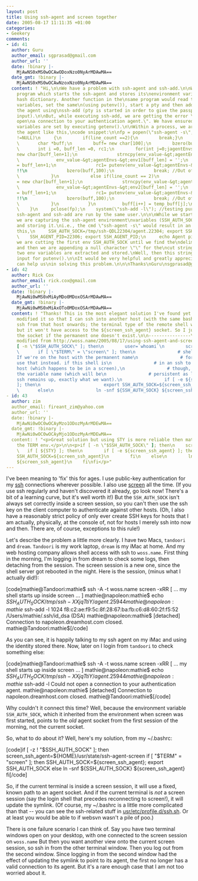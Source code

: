 ```yaml
---
layout: post
title: Using ssh-agent and screen together
date: 2005-08-17 11:11:35 +01:00
categories:
- Geekery
comments:
- id: 41
  author: Guru
  author_email: sgprasad@gmail.com
  author_url: ''
  date: !binary |-
    MjAwNS0xMS0wOCAwODoxNzo0NyArMDAwMA==
  date_gmt: !binary |-
    MjAwNS0xMS0wOCAwNzoxNzo0NyArMDAwMA==
  content: ! "Hi,\n\nWe have a problem with ssh-agent and ssh-add.\n\nWe have our
    program which starts the ssh-agent and stores its\nenvironment variables in a
    hash dictionary. Another function in the\nsame program would read these environment
    variables, set the same\n(using putenv()), start a pty and then add the key to
    the agent using\nssh-add (pty is started in order to give the passphrase as the
    input).\n\nBut, while executing ssh-add, we are getting the error \"Could not
    open\na connection to your authentication agent.\". We have ensured that\nenvironment
    variables are set by executing getenv().\n\nWithin a process, we are starting
    the agent like this,\ncode snippet:\n\nfp = popen(\"ssh-agent -s\",\"r\");\n     while(fgets(temp_buff,100,fp)
    !=NULL)\n     {\n        if(line_count ==2){\n        break;}\n         line_count++;\n\n\n
    \       char *buff;\n        buff= new char[100];\n        bzero(buff,100);\n\n\n
    \       int i =0, buff_len =0, rc1;\n        for(int j=0;jagentEnvs-&gt;env1 =
    new char[buff_len+1];\n               strncpy(env_value-&gt;agentEnvs-&gt;env1,buff,buff_len);\n
    \              env_value-&gt;agentEnvs-&gt;env1[buff_len] = '';\n               env_value-&gt;len1
    = buff_len+1;\n               rc1= putenv(env_value-&gt;agentEnvs-&gt;env1);  //Here
    !!\n               bzero(buff,100);\n               break; //Out of the for loop\n
    \            }\n            else if(line_count == 2)\n             {\n               env_value-&gt;agentEnvs-&gt;env2
    = new char[buff_len+1];\n               strncpy(env_value-&gt;agentEnvs-&gt;env2,buff,buff_len);\n
    \              env_value-&gt;agentEnvs-&gt;env2[buff_len] = '';\n               env_value-&gt;len2
    = buff_len+1;\n               rc1= putenv(env_value-&gt;agentEnvs-&gt;env2);  //Here
    !!\n               bzero(buff,100);\n               break; //Out of the for loop\n
    \            }\n           }\n          buff[i++] = temp_buff[j];\n        }\n
    \    }\n     pclose(fp);\n    system(\"ssh-add -l\"); //testing purpose\n\n\nBoth
    ssh-agent and ssh-add are run by the same user.\n\n\nWhile we start the agent,
    we are capturing the ssh-agent environment\nvariables (SSH_AUTH_SOCK and SSH_AGENT_PID)
    and storing it.\ni.e., the cmd \"ssh-agent -s\" would result in an output like
    this,\n     SSH_AUTH_SOCK=/tmp/ssh-QDL22304/agent.22304; export SSH_AUTH_SOCK;\n
    \    SSH_AGENT_PID=22306; export SSH_AGENT_PID;\n     echo Agent pid 22306;\nHere,
    we are cutting the first env SSH_AUTH_SOCK until we find the\ndelimiter \";\"
    and then we are appending a null character \"\" for the\ncut string. Similarly,
    two env variables are extracted and stored.\nWell, then this string is given as
    input for putenv().\n\nIt would be very helpful and greatly appreciated if you
    can help us\nin solving this problem.\n\n\nThanks\nGuru\nsgprasad@gmail.com"
- id: 42
  author: Rick Cox
  author_email: rick.cox@gmail.com
  author_url: ''
  date: !binary |-
    MjAwNi0wMS0xMiAyMDo0MDoxOSArMDAwMA==
  date_gmt: !binary |-
    MjAwNi0wMS0xMiAxOTo0MDoxOSArMDAwMA==
  content: ! "Thanks! This is the most elegant solution I've found yet. I've slightly
    modified it so that I can ssh into another host (with the same bashrc) and then
    ssh from that host onwards; the terminal type of the remote shell will be 'screen',
    but it won't have access to the ${screen_ssh_agent} socket. So I just avoid changing
    the socket if the permanent one doesn't exist.\n\n----------------\n# slightly
    modified from http://woss.name/2005/08/17/using-ssh-agent-and-screen-together/\nif
    [ -n \"$SSH_AUTH_SOCK\" ]; then\n        user=`whoami`\n        screen_ssh_agent=\"/tmp/${user}-screen-ssh-agent.sock\"\n
    \       if [ \"$TERM\" = \"screen\" ]; then\n                # shell in a screen.
    If we're on the host with the permanent name\n                # for the ssh agent,
    use that instead. if this shell is\n                # in an ssh to a different
    host (which happens to be in a screen),\n                # though, we'll keep
    the variable name (which will be\n                # persistent as long as that
    ssh remains up, exactly what we want).\n                if [ -e ${screen_ssh_agent}
    ]; then\n                        export SSH_AUTH_SOCK=${screen_ssh_agent}\n                fi\n
    \       else\n                ln -snf ${SSH_AUTH_SOCK} ${screen_ssh_agent}\n        fi\nfi\n----------------"
- id: 43
  author: zim
  author_email: fireant_zim@yahoo.com
  author_url: ''
  date: !binary |-
    MjAwNi0wOC0wOCAyMzo1ODozMyArMDEwMA==
  date_gmt: !binary |-
    MjAwNi0wOC0wOCAyMjo1ODozMyArMDEwMA==
  content: ! "<p>Great solution but using STY is more reliable then matching against
    the TERM env.</p>\n\n<p>if [ -n \"$SSH_AUTH_SOCK\" ]; then\n    screen_ssh_agent=\"/tmp/${USER}-screen-ssh-agent.sock\"\n
    \   if [ ${STY} ]; then\n        if [ -e ${screen_ssh_agent} ]; then\n            export
    SSH_AUTH_SOCK=${screen_ssh_agent}\n        fi\n    else\n        ln -snf ${SSH_AUTH_SOCK}
    ${screen_ssh_agent}\n    fi\nfi</p>"
---
```

I've been meaning to 'fix' this for ages.  I use public-key authentication for my <a href="http://www.openssh.com/">ssh</a> connections wherever possible.  I also use <a href="http://www.gnu.org/software/screen/" title="GNU Screen">screen</a> all the time.  (If you use ssh regularly and haven't discovered it already, go look now!  There's a bit of a learning curve, but it's well worth it!)  But the <code>SSH_AUTH_SOCK</code> isn't always set correctly inside a screen session, so you can't then use the ssh key on the client computer to authenticate against other hosts.  (Oh, I also have a reasonably strict policy of only ever create SSH keys for hosts that I am actually, physically, at the console of, not for hosts I merely ssh into now and then.  There are, of course, exceptions to this rule!)

Let's describe the problem a little more clearly.  I have two Macs, <code>tandoori</code> and <code>dream</code>.  <code>Tandoori</code> is my work laptop, <code>dream</code> is my iMac at home.  And my web hosting company allows shell access with ssh to <code>woss.name</code>.  First thing in the morning, I'm logging in from dream to check some logs, then detaching from the session.  The screen session is a new one, since the shell server got rebooted in the night.  Here is the session, (minus what I actually did!):

[code]mathie@Tandoori:mathie$ ssh -A -t woss.name screen -xRR
[ ... my shell starts up inside screen ... ]
mathie@napoleon:mathie$ echo $SSH_AUTH_SOCK
/tmp/ssh-XXjqTtiY/agent.25944
mathie@napoleon:mathie$ ssh-add -l
1024 f8:c2:ae:f9:5c:8f:28:67:ba:fb:c6:d8:60:2f:f5:52 /Users/mathie/.ssh/id_dsa (DSA)
mathie@napoleon:mathie$
[detached]
Connection to napoleon.dreamhost.com closed.
mathie@Tandoori:mathie$[/code]

As you can see, it is happily talking to my ssh agent on my iMac and using the identity stored there.  Now, later on I login from <code>tandoori</code> to check something else:

[code]mathie@Tandoori:mathie$ ssh -A -t woss.name screen -xRR
[ ... my shell starts up inside screen ... ]
mathie@napoleon:mathie$ echo $SSH_AUTH_SOCK
/tmp/ssh-XXjqTtiY/agent.25944
mathie@napoleon:mathie$ ssh-add -l
Could not open a connection to your authentication agent.
mathie@napoleon:mathie$
[detached]
Connection to napoleon.dreamhost.com closed.
mathie@Tandoori:mathie$[/code]

Why couldn't it connect this time?  Well, because the environment variable <code>SSH_AUTH_SOCK</code>, which it inherited from the environment when screen was first started, points to the <em>old</em> agent socket from the first session of the morning, not the current socket.

So, what to do about it?  Well, here's my solution, from my ~/.bashrc:

[code]if [ -z ! "$SSH_AUTH_SOCK" ]; then
    screen_ssh_agent=${HOME}/usr/state/ssh-agent-screen
    if [ "$TERM" = "screen" ]; then
        SSH_AUTH_SOCK=${screen_ssh_agent}; export SSH_AUTH_SOCK
    else
        ln -snf ${SSH_AUTH_SOCK} ${screen_ssh_agent}
    fi[/code]

So, if the current terminal is inside a screen session, it will use a fixed, known path to an agent socket.  And if the current terminal is <em>not</em> a screen session (say the login shell that precedes reconnecting to screen!), it will update the symlink.  (Of course, my ~/.bashrc is a little more complicated than that -- you can see the ssh-related stuff in <a href="http://woss.name/svn/mathie/homedir/trunk/usr/etc/profile.d/ssh.sh">usr/etc/profile.d/ssh.sh</a>.  Or at least you would be able to if websvn wasn't a pile of poo.)

There is one failure scenario I can think of.  Say you have two terminal windows open on your desktop, with one connected to the screen session on <code>woss.name</code>  But then you want another view onto the current screen session, so ssh in from the other terminal window.  Then you log out from the second window.  Since logging in from the second window had the effect of updating the symlink to point to its agent, the first no longer has a valid connection to its agent.  But it's a rare enough case that I am not too worried about it.
